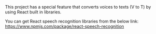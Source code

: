 This project has a special feature that converts voices to texts (V to T) by using React built in libraries.

You can get React speech recognition libraries from the below link:
https://www.npmjs.com/package/react-speech-recognition
